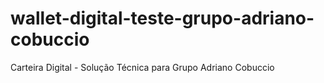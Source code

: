 # wallet-digital-teste-grupo-adriano-cobuccio
Carteira Digital - Solução Técnica para Grupo Adriano Cobuccio
